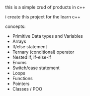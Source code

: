 this is a simple crud of products in c++

i create this project for the learn c++

concepts:
 
* Primitive Data types and Variables
* Arrays
* If/else statement 
* Ternary (conditional) operator
* Nested if, if-else-if
* Enums  
* Switch/case statement
* Loops
* Functions
* Pointers
* Classes / POO
